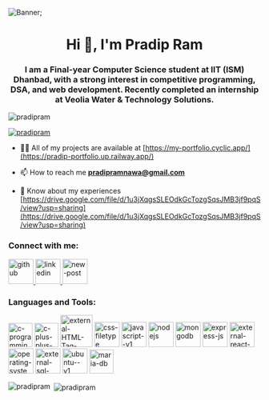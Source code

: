 ![Banner](https://media.licdn.com/dms/image/v2/D4D16AQEELbUBt9SJyg/profile-displaybackgroundimage-shrink_350_1400/profile-displaybackgroundimage-shrink_350_1400/0/1681468761089?e=1730332800&v=beta&t=UTbRNxPIrkKwo9vzfWUj0DX--g9oIh9gPHdcPaXO7rI);

<h1 align="center">Hi 👋, I'm Pradip Ram</h1>
<h3 align="center">I am a Final-year Computer Science student at IIT (ISM) Dhanbad, with a strong interest in competitive programming, DSA, and web development. Recently completed an internship at Veolia Water & Technology Solutions.</h3>

<p align="left"> <img src="https://komarev.com/ghpvc/?username=pradipram&label=Profile%20views&color=0e75b6&style=flat" alt="pradipram" /> </p>

<p align="left"> <a href="https://github.com/ryo-ma/github-profile-trophy"><img src="https://github-profile-trophy.vercel.app/?username=pradipram" alt="pradipram" /></a> </p>

- 👨‍💻 All of my projects are available at [https://my-portfolio.cyclic.app/](https://pradip-portfolio.up.railway.app/)

- 📫 How to reach me **pradipramnawa@gmail.com**

- 📄 Know about my experiences [https://drive.google.com/file/d/1u3jXqgsSLEOdkGcTozgSqsJMB3jf9pqS/view?usp=sharing](https://drive.google.com/file/d/1u3jXqgsSLEOdkGcTozgSqsJMB3jf9pqS/view?usp=sharing)

<h3 align="left">Connect with me:</h3>

<div>
    <a href="https://github.com/Pradipram" target="_blank" rel="noreferrer noopener">
        <img width="50" height="50" src="https://img.icons8.com/ios-filled/50/github.png" alt="github"/>
    </a>
    <a href="https://www.linkedin.com/in/pradip-ram-0bbb73222/" target="_blank" rel="noreferrer noopener">
        <img width="50" height="50" src="https://img.icons8.com/ios-filled/50/linkedin.png" alt="linkedin"/>
    </a>
    <a href="mailto:pradipramnawa@gmail.com?subject=Interested%20in%20your%20work&body=Dear%20[Your%20Name],%0D%0A%0D%0AI%20came%20across%20your%20portfolio%20and%20was%20impressed%20with%20your%20work.%20I%20would%20like%20to%20connect%20with%20you%20to%20discuss%20some%20potential%20opportunities.%0D%0A%0D%0ABest%20regards," target="_blank" rel="noreferrer noopener">
        <img width="50" height="50" src="https://img.icons8.com/ios-filled/50/new-post.png" alt="new-post"/>
    </a>
</div>

<h3 align="left">Languages and Tools:</h3>
<div >
    <img width="48" height="48" src="https://img.icons8.com/color/48/c-programming.png" alt="c-programming"
    />
    <img width="48" height="48" src="https://img.icons8.com/color/48/c-plus-plus-logo.png" alt="c-plus-plus-logo"/>
    <img width="64" height="64" src="https://img.icons8.com/external-solid-design-circle/64/external-HTML-Tag-seo-web-optimization-solid-design-circle.png" alt="external-HTML-Tag-seo-web-optimization-solid-design-circle"/>
    <img width="50" height="50" src="https://img.icons8.com/ios/50/css-filetype.png" alt="css-filetype"/>
    <img width="50" height="50" src="https://img.icons8.com/color/48/javascript--v1.png" alt="javascript--v1"/>
    <img width="50" height="50" src="https://img.icons8.com/color/48/nodejs.png" alt="nodejs"/>
    <img width="50" height="50" src="https://img.icons8.com/color/48/mongodb.png" alt="mongodb"/>
    <img width="50" height="50" src="https://img.icons8.com/ios/50/express-js.png" alt="express-js"/>
    <img width="50" height="50" src="https://img.icons8.com/external-soleicons-solid-amoghdesign/100/external-react-native-soleicons-solid-vol-1-soleicons-solid-amoghdesign.png" alt="external-react-native-soleicons-solid-vol-1-soleicons-solid-amoghdesign"/>
    <img width="50" height="50" src="https://img.icons8.com/fluency/50/operating-system.png" alt="operating-system"/>
    <img width="50" height="50" src="https://img.icons8.com/external-soft-fill-juicy-fish/60/external-sql-coding-and-development-soft-fill-soft-fill-juicy-fish.png" alt="external-sql-coding-and-development-soft-fill-soft-fill-juicy-fish"/>
    <img width="50" height="50" src="https://img.icons8.com/color/48/ubuntu--v1.png" alt="ubuntu--v1"/>
    <img width="48" height="48" src="https://img.icons8.com/color/48/maria-db.png" alt="maria-db"/>
</div>


<p><img align="left" src="https://github-readme-stats.vercel.app/api/top-langs?username=pradipram&show_icons=true&locale=en&layout=compact" alt="pradipram" /></p>

<p>&nbsp;<img align="center" src="https://github-readme-stats.vercel.app/api?username=pradipram&show_icons=true&locale=en" alt="pradipram" /></p>

